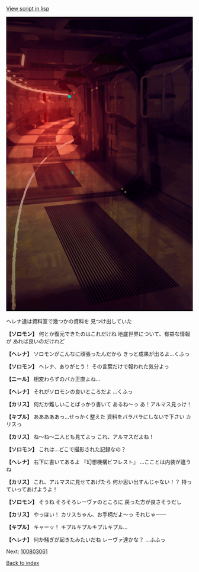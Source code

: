 [View script in lisp](../scripts/100803053.txt)

![red_corridor.png](../images/backgrounds/red_corridor.png)

ヘレナ達は資料室で幾つかの資料を
見つけ出していた

**【ソロモン】**
何とか復元できたのはこれだけね
地底世界について、有益な情報が
あれば良いのだけれど

**【ヘレナ】**
ソロモンがこんなに頑張ったんだから
きっと成果が出るよ…くふっ

**【ソロモン】**
ヘレナ、ありがとう！
その言葉だけで報われた気分よっ

**【ニール】**
相変わらずのバカ正直よね…

**【ヘレナ】**
それがソロモンの良いところだよ
…くふっ

**【カリス】**
何だか難しいことばっかり書いて
あるね～っ
あ！アルマス見っけ！

**【キプル】**
あああああっ…せっかく整えた
資料をバラバラにしないで下さい
カリスっ

**【カリス】**
ね～ね～二人とも見てよっ
これ、アルマスだよね！

**【ソロモン】**
これは…どこで撮影された記録なの？

**【ヘレナ】**
右下に書いてあるよ
『幻想機構ビフレスト』
…こことは内装が違うね

**【カリス】**
これ、アルマスに見せてあげたら
何か思い出すんじゃない！？
持っていってあげようよ！

**【ソロモン】**
そうね
そろそろレーヴァのところに
戻った方が良さそうだし

**【カリス】**
やっほい！
カリスちゃん、お手柄だよ～っ
それじゃ――

**【キプル】**
キャーッ！
キプルキプルキプルキプル…

**【ヘレナ】**
何か騒ぎが起きたみたいだね
レーヴァ達かな？
…ふふっ

Next: [100803061](100803061.md)

[Back to index](index.md)
